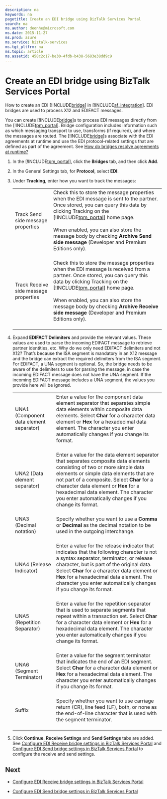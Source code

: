 ```yaml
---
description: na
keywords: na
pagetitle: Create an EDI bridge using BizTalk Services Portal
search: na
ms.author: deonhe@microsoft.com
ms.date: 2015-11-27
ms.prod: azure
ms.service: biztalk-services
ms.tgt_pltfrm: na
ms.topic: article
ms.assetid: 458c2c17-be30-4fdb-b438-5683e38dd9c9
---
```

# Create an EDI bridge using BizTalk Services Portal
How to create an EDI [!INCLUDE[bridge](/Token/bridge_md.md)] in [!INCLUDE[af_integration](/Token/af_integration_md.md)]. EDI bridges are used to process X12 and EDIFACT messages.

You can create [!INCLUDE[bridge](/Token/bridge_md.md)]s to process EDI messages directly from the [!INCLUDE[tpm_portal](/Token/tpm_portal_md.md)]. Bridge configuration includes information such as which messaging transport to use, transforms (if required), and where the messages are routed. The [!INCLUDE[bridge](/Token/bridge_md.md)]s associate with the EDI agreements at runtime and use the EDI protocol-related settings that are defined as part of the agreement. See [How do bridges resolve agreements at runtime?](/Topic/How_do_bridges_resolve_agreements_at_runtime_.md)

1. In the [!INCLUDE[tpm_portal](/Token/tpm_portal_md.md)], click the **Bridges** tab, and then click **Add**.

2. In the General Settings tab, for **Protocol**, select **EDI**.

3. Under **Tracking**, enter how you want to track the messages:

   |||
   |-|-|
   |Track Send side message properties <br /> <br />|Check this to store the message properties when the EDI message is sent to the partner. Once stored, you can query this data by clicking Tracking on the [!INCLUDE[tpm_portal](/Token/tpm_portal_md.md)] home page. <br /> <br />When enabled, you can also store the message body by checking **Archive Send side message** (Developer and Premium Editions only). <br /> <br />|
   |Track Receive side message properties <br /> <br />|Check this to store the message properties when the EDI message is received from a partner. Once stored, you can query this data by clicking Tracking on the [!INCLUDE[tpm_portal](/Token/tpm_portal_md.md)] home page. <br /> <br />When enabled, you can also store the message body by checking **Archive Receive side message** (Developer and Premium Editions only). <br /> <br />|

4. Expand **EDIFACT Delimiters** and provide the relevant values. These values are used to parse the incoming EDIFACT message to retrieve partner identities, etc. Why do we only need EDIFACT delimiters and not X12? That’s because the ISA segment is mandatory in an X12 message and the bridge can extract the required delimiters from the ISA segment. For EDIFACT, a UNA segment is optional. So, the bridge needs to be aware of the delimiters to use for parsing the message, in case the incoming EDIFACT message does not have the UNA segment. If the incoming EDIFACT message includes a UNA segment, the values you provide here will be ignored.

   |||
   |-|-|
   |UNA1 (Component data element separator) <br /> <br />|Enter a value for the component data element separator that separates simple data elements within composite data elements. Select **Char** for a character data element or **Hex** for a hexadecimal data element. The character you enter automatically changes if you change its format. <br /> <br />|
   |UNA2 (Data element separator) <br /> <br />|Enter a value for the data element separator that separates composite data elements consisting of two or more simple data elements or simple data elements that are not part of a composite. Select **Char** for a character data element or **Hex** for a hexadecimal data element. The character you enter automatically changes if you change its format. <br /> <br />|
   |UNA3 (Decimal notation) <br /> <br />|Specify whether you want to use a **Comma** or **Decimal** as the decimal notation to be used in the outgoing interchange. <br /> <br />|
   |UNA4 (Release Indicator) <br /> <br />|Enter a value for the release indicator that indicates that the following character is not a syntax separator, terminator, or release character, but is part of the original data. Select **Char** for a character data element or **Hex** for a hexadecimal data element. The character you enter automatically changes if you change its format. <br /> <br />|
   |UNA5 (Repetition Separator) <br /> <br />|Enter a value for the repetition separator that is used to separate segments that repeat within a transaction set. Select **Char** for a character data element or **Hex** for a hexadecimal data element. The character you enter automatically changes if you change its format. <br /> <br />|
   |UNA6 (Segment Terminator) <br /> <br />|Enter a value for the segment terminator that indicates the end of an EDI segment. Select **Char** for a character data element or **Hex** for a hexadecimal data element. The character you enter automatically changes if you change its format. <br /> <br />|
   |Suffix <br /> <br />|Specify whether you want to use carriage return (CR), line feed (LF), both, or none as the end-of-line character that is used with the segment terminator. <br /> <br />|

5. Click **Continue**. **Receive Settings** and **Send Settings** tabs are added. See [Configure EDI Receive bridge settings in BizTalk Services Portal](/Topic/Configure_EDI_Receive_bridge_settings_in_BizTalk_Services_Portal.md) and [Configure EDI Send bridge settings in BizTalk Services Portal](/Topic/Configure_EDI_Send_bridge_settings_in_BizTalk_Services_Portal.md) to configure the receive and send settings.

## Next

- [Configure EDI Receive bridge settings in BizTalk Services Portal](/Topic/Configure_EDI_Receive_bridge_settings_in_BizTalk_Services_Portal.md)

- [Configure EDI Send bridge settings in BizTalk Services Portal](/Topic/Configure_EDI_Send_bridge_settings_in_BizTalk_Services_Portal.md)


